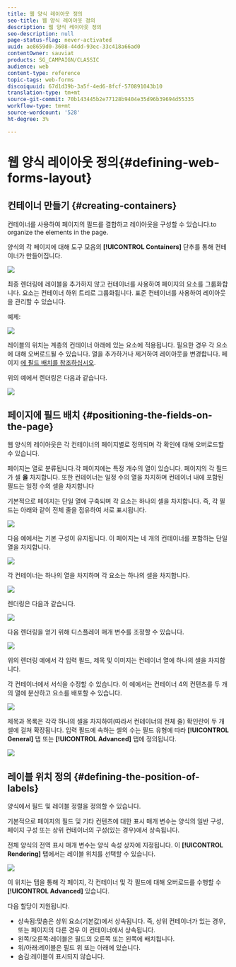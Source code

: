 ```yaml
---
title: 웹 양식 레이아웃 정의
seo-title: 웹 양식 레이아웃 정의
description: 웹 양식 레이아웃 정의
seo-description: null
page-status-flag: never-activated
uuid: ae8659d0-3608-44dd-93ec-33c418a66ad0
contentOwner: sauviat
products: SG_CAMPAIGN/CLASSIC
audience: web
content-type: reference
topic-tags: web-forms
discoiquuid: 67d1d39b-3a5f-4ed6-8fcf-570891043b10
translation-type: tm+mt
source-git-commit: 70b143445b2e77128b9404e35d96b39694d55335
workflow-type: tm+mt
source-wordcount: '528'
ht-degree: 3%

---
```



# 웹 양식 레이아웃 정의{#defining-web-forms-layout}

## 컨테이너 만들기 {#creating-containers}

컨테이너를 사용하여 페이지의 필드를 결합하고 레이아웃을 구성할 수 있습니다.to organize the elements in the page.

양식의 각 페이지에 대해 도구 모음의 **[!UICONTROL Containers]** 단추를 통해 컨테이너가 만들어집니다.

![](assets/s_ncs_admin_survey_containers_add.png)

최종 렌더링에 레이블을 추가하지 않고 컨테이너를 사용하여 페이지의 요소를 그룹화합니다. 요소는 컨테이너 하위 트리로 그룹화됩니다. 표준 컨테이너를 사용하여 레이아웃을 관리할 수 있습니다.

예제:

![](assets/s_ncs_admin_survey_containers_std_arbo.png)

레이블의 위치는 계층의 컨테이너 아래에 있는 요소에 적용됩니다. 필요한 경우 각 요소에 대해 오버로드될 수 있습니다. 열을 추가하거나 제거하여 레이아웃을 변경합니다. 페이지 [에 필드 배치를 참조하십시오](#positioning-the-fields-on-the-page).

위의 예에서 렌더링은 다음과 같습니다.

![](assets/s_ncs_admin_survey_containers_std_ex.png)

## 페이지에 필드 배치 {#positioning-the-fields-on-the-page}

웹 양식의 레이아웃은 각 컨테이너의 페이지별로 정의되며 각 확인에 대해 오버로드할 수 있습니다.

페이지는 열로 분류됩니다.각 페이지에는 특정 개수의 열이 있습니다. 페이지의 각 필드가 셀 **을** 차지합니다. 또한 컨테이너는 일정 수의 열을 차지하며 컨테이너 내에 포함된 필드는 일정 수의 셀을 차지합니다

기본적으로 페이지는 단일 열에 구축되며 각 요소는 하나의 셀을 차지합니다. 즉, 각 필드는 아래와 같이 전체 줄을 점유하여 서로 표시됩니다.

![](assets/s_ncs_admin_survey_container_ex.png)

다음 예에서는 기본 구성이 유지됩니다. 이 페이지는 네 개의 컨테이너를 포함하는 단일 열을 차지합니다.

![](assets/s_ncs_admin_survey_container_ex0.png)

각 컨테이너는 하나의 열을 차지하며 각 요소는 하나의 셀을 차지합니다.

![](assets/s_ncs_admin_survey_container_ex0a.png)

렌더링은 다음과 같습니다.

![](assets/s_ncs_admin_survey_container_ex0_rend.png)

다음 렌더링을 얻기 위해 디스플레이 매개 변수를 조정할 수 있습니다.

![](assets/s_ncs_admin_survey_container_ex1_rend.png)

위의 렌더링 예에서 각 입력 필드, 제목 및 이미지는 컨테이너 열에 하나의 셀을 차지합니다.

각 컨테이너에서 서식을 수정할 수 있습니다. 이 예에서는 컨테이너 4의 컨텐츠를 두 개의 열에 분산하고 요소를 배포할 수 있습니다.

![](assets/s_ncs_admin_survey_container_ex2_rend.png)

제목과 목록은 각각 하나의 셀을 차지하여(따라서 컨테이너의 전체 줄) 확인란이 두 개 셀에 걸쳐 확장됩니다. 입력 필드에 속하는 셀의 수는 필드 유형에 따라 **[!UICONTROL General]** 탭 또는 **[!UICONTROL Advanced]** 탭에 정의됩니다.

![](assets/s_ncs_admin_survey_container_ex2.png)

## 레이블 위치 정의 {#defining-the-position-of-labels}

양식에서 필드 및 레이블 정렬을 정의할 수 있습니다.

기본적으로 페이지의 필드 및 기타 컨텐츠에 대한 표시 매개 변수는 양식의 일반 구성, 페이지 구성 또는 상위 컨테이너의 구성(있는 경우)에서 상속됩니다.

전체 양식의 전역 표시 매개 변수는 양식 속성 상자에 지정됩니다. 이 **[!UICONTROL Rendering]** 탭에서는 레이블 위치를 선택할 수 있습니다.

![](assets/s_ncs_admin_survey_label_position.png)

이 위치는 탭을 통해 각 페이지, 각 컨테이너 및 각 필드에 대해 오버로드를 수행할 수 **[!UICONTROL Advanced]** 있습니다.

다음 할당이 지원됩니다.

* 상속됨:맞춤은 상위 요소(기본값)에서 상속됩니다. 즉, 상위 컨테이너가 있는 경우, 또는 페이지의 다른 경우 이 컨테이너에서 상속됩니다.
* 왼쪽/오른쪽:레이블은 필드의 오른쪽 또는 왼쪽에 배치됩니다.
* 위/아래:레이블은 필드 위 또는 아래에 있습니다.
* 숨김:레이블이 표시되지 않습니다.

